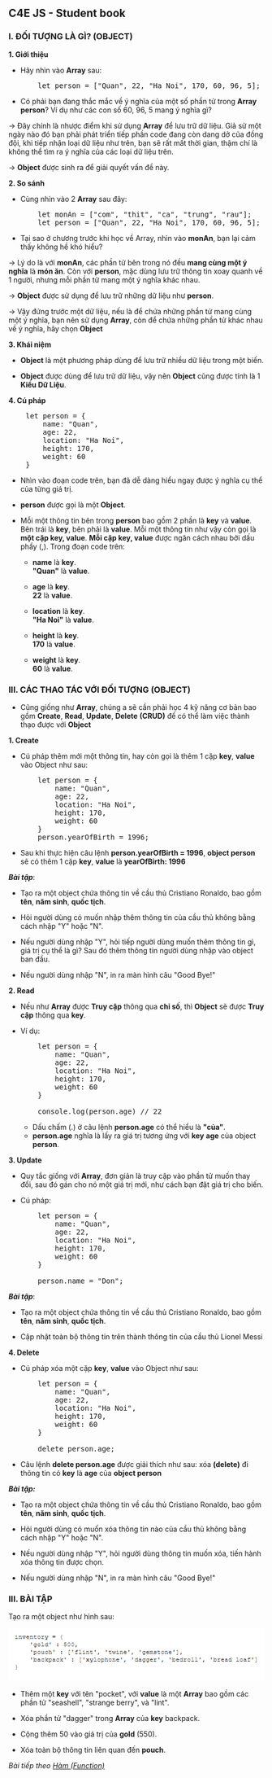 ## C4E JS - Student book

### I. ĐỐI TƯỢNG LÀ GÌ? (OBJECT)
**1. Giới thiệu**
-   Hãy nhìn vào **Array** sau:
    <pre>
        let person = ["Quan", 22, "Ha Noi", 170, 60, 96, 5];
    </pre>

-   Có phải bạn đang thắc mắc về ý nghĩa của một số phần tử trong **Array person**? Ví dụ như các con số 60, 96, 5 mang ý nghĩa gì?

&rarr; Đây chính là nhược điểm khi sử dụng **Array** để lưu trữ dữ liệu. Giả sử một ngày nào đó bạn phải phát triển tiếp phần code đang còn dang dở của đồng đội, khi tiếp nhận loại dữ liệu như trên, bạn sẽ rất mất thời gian, thậm chí là không thể tìm ra ý nghĩa của các loại dữ liệu trên.

&rarr; **Object** được sinh ra để giải quyết vấn đề này.

**2. So sánh**

-   Cùng nhìn vào 2 **Array** sau đây:  
    <pre>
        let monAn = ["com", "thit", "ca", "trung", "rau"];
        let person = ["Quan", 22, "Ha Noi", 170, 60, 96, 5];
    </pre>
-   Tại sao ở chương trước khi học về Array, nhìn vào **monAn**, bạn lại cảm thấy không hề khó hiểu?

&rarr; Lý do là với **monAn**, các phần tử bên trong nó đều **mang cùng một ý nghĩa** là **món ăn**. Còn với **person**, mặc dùng lưu trữ thông tin xoay quanh về 1 người, nhưng mỗi phần tử mang một ý nghĩa khác nhau.

&rarr; **Object** được sử dụng để lưu trữ những dữ liệu như **person**.

&rarr; Vậy đứng trước một dữ liệu, nếu là để chứa những phần tử mang cùng một ý nghĩa, bạn nên sử dụng **Array**, còn để chứa những phần tử khác nhau về ý nghĩa, hãy chọn **Object**

**3. Khái niệm**
-   **Object** là một phương pháp dùng để lưu trữ nhiều dữ liệu trong một biến.

-   **Object** được dùng để lưu trữ dữ liệu, vậy nên **Object** cũng được tính là 1 **Kiểu Dữ Liệu**.

**4. Cú pháp**
<pre>
    let person = {
        name: "Quan",
        age: 22,
        location: "Ha Noi",
        height: 170,
        weight: 60
    }
</pre>

-   Nhìn vào đoạn code trên, bạn đã dễ dàng hiểu ngay được ý nghĩa cụ thể của từng giá trị.

-   **person** được gọi là một **Object**.

-   Mỗi một thông tin bên trong **person**  bao gồm 2 phần là **key** và **value**. Bên trái là **key**, bên phải là **value**. Mỗi một thông tin như vậy còn gọi là **một cặp key, value**. **Mỗi cặp key, value** được ngăn cách nhau bởi dấu phẩy (,). Trong đoạn code trên:
    -   **name** là **key**.  
        **"Quan"** là **value**.
    
    -   **age** là **key**.  
        **22** là **value**.

    -   **location** là **key**.  
        **"Ha Noi"** là **value**.

    -   **height** là **key**.  
        **170** là **value**.

    -   **weight** là **key**.  
        **60** là **value**.

### III. CÁC THAO TÁC VỚI ĐỐI TƯỢNG (OBJECT)

-   Cũng giống như **Array**, chúng a sẽ cần phải học 4 kỹ năng cơ bản bao gồm **Create**, **Read**, **Update**, **Delete** **(CRUD)** để có thể làm việc thành thạo được với **Object**

**1. Create**  
-   Cú pháp thêm mới một thông tin, hay còn gọi là thêm 1 cặp **key**, **value** vào Object như sau:  
    <pre>
        let person = {
            name: "Quan",
            age: 22,
            location: "Ha Noi",
            height: 170,
            weight: 60
        }
        person.yearOfBirth = 1996;
    </pre>

-   Sau khi thực hiện câu lệnh **person.yearOfBirth = 1996**, **object person** sẽ có thêm 1 cặp **key**, **value** là **yearOfBirth: 1996**

***Bài tập***:  
-   Tạo ra một object chứa thông tin về cầu thủ Cristiano Ronaldo, bao gồm **tên**, **năm sinh**, **quốc tịch**.

-   Hỏi người dùng có muốn nhập thêm thông tin của cầu thủ không bằng cách nhập "Y" hoặc "N".

-   Nếu người dùng nhập "Y", hỏi tiếp người dùng muốn thêm thông tin gì, giá trị cụ thể là gì? Sau đó thêm thông tin người dùng nhập vào object ban đầu.

-   Nếu người dùng nhập "N", in ra màn hình câu "Good Bye!"


**2. Read**

-   Nếu như **Array** được **Truy cập** thông qua **chỉ số**, thì **Object** sẽ được **Truy cập** thông qua **key**.

-   Ví dụ: 
    <pre>
        let person = {
            name: "Quan",
            age: 22,
            location: "Ha Noi",
            height: 170,
            weight: 60
        }
        
        console.log(person.age) // 22
    </pre>

    -   Dấu chấm (.) ở câu lệnh **person.age** có thể hiểu là **"của"**. 
    -   **person.age** nghĩa là lấy ra giá trị tương ứng với **key** **age** của object **person**.

**3. Update**
-   Quy tắc giống với **Array**, đơn giản là truy cập vào phần tử muốn thay đổi, sau đó gán cho nó một giá trị mới, như cách bạn đặt giá trị cho biến.

-   Cú pháp:  
    <pre>
        let person = {
            name: "Quan",
            age: 22,
            location: "Ha Noi",
            height: 170,
            weight: 60
        }
        
        person.name = "Don";
    </pre>

***Bài tập***:  
-   Tạo ra một object chứa thông tin về cầu thủ Cristiano Ronaldo, bao gồm **tên**, **năm sinh**, **quốc tịch**.

-   Cập nhật toàn bộ thông tin trên thành thông tin của cầu thủ Lionel Messi

**4. Delete**
-   Cú pháp xóa một cặp **key**, **value** vào Object như sau:  

    <pre>
        let person = {
            name: "Quan",
            age: 22,
            location: "Ha Noi",
            height: 170,
            weight: 60
        }
        
        delete person.age;
    </pre>

-   Câu lệnh **delete person.age** được giải thích như sau: xóa **(delete)** đi thông tin có **key** là **age** của **object person**

***Bài tập:***  
-   Tạo ra một object chứa thông tin về cầu thủ Cristiano Ronaldo, bao gồm **tên**, **năm sinh**, **quốc tịch**.

-   Hỏi người dùng có muốn xóa thông tin nào của cầu thủ không bằng cách nhập "Y" hoặc "N".

-   Nếu người dùng nhập "Y", hỏi người dùng thông tin muốn xóa, tiến hành xóa thông tin được chọn.

-   Nếu người dùng nhập "N", in ra màn hình câu "Good Bye!"

### III. BÀI TẬP

Tạo ra một object như hình sau:

![Object-Exercise](../images/object/object_ex.png)  

-   Thêm một **key** với tên "pocket", với **value** là một **Array** bao gồm các phần tử "seashell", "strange berry", và "lint".

-   Xóa phần tử "dagger" trong **Array** của **key** backpack.

-   Cộng thêm 50 vào giá trị của **gold** (550).

-   Xóa toàn bộ thông tin liên quan đến **pouch**.

*Bài tiếp theo [Hàm (Function)](../function/function.md)*